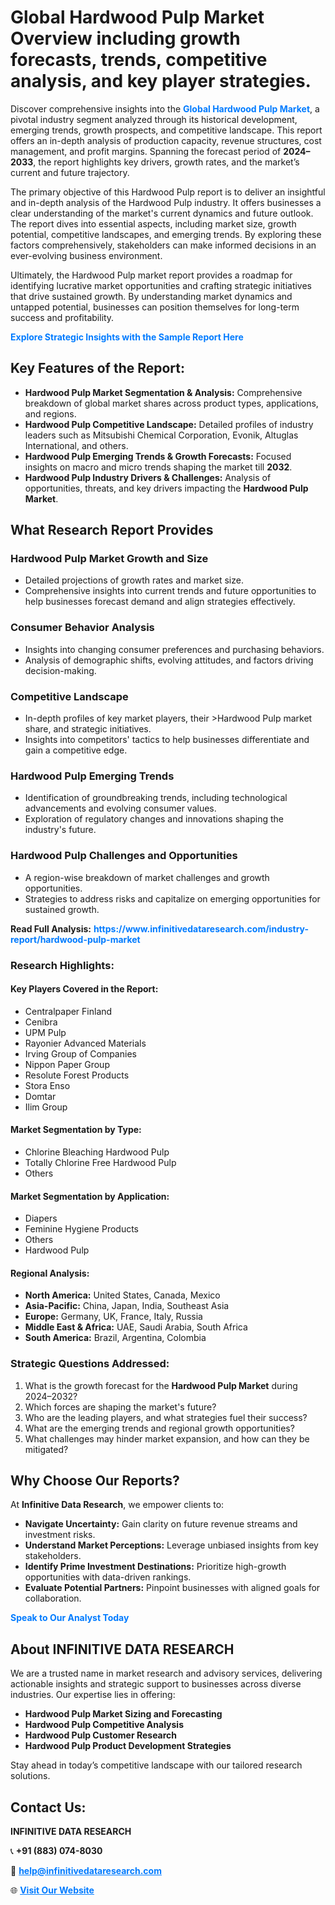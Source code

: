 <h1>Global Hardwood Pulp Market Overview including growth forecasts, trends, competitive analysis, and key player strategies.</h1>
<p>
Discover comprehensive insights into the 
<a href="https://www.infinitivedataresearch.com/industry-report/hardwood-pulp-market" rel="dofollow" style="color: #007BFF; text-decoration: none;"><strong>Global Hardwood Pulp Market</strong></a>, a pivotal industry segment analyzed through its historical development, emerging trends, growth prospects, and competitive landscape. This report offers an in-depth analysis of production capacity, revenue structures, cost management, and profit margins. Spanning the forecast period of <strong>2024–2033</strong>, the report highlights key drivers, growth rates, and the market’s current and future trajectory.
</p>
<p>
The primary objective of this Hardwood Pulp report is to deliver an insightful and in-depth analysis of the Hardwood Pulp industry. It offers businesses a clear understanding of the market's current dynamics and future outlook. The report dives into essential aspects, including market size, growth potential, competitive landscapes, and emerging trends. By exploring these factors comprehensively, stakeholders can make informed decisions in an ever-evolving business environment.
</p>
<p>
Ultimately, the Hardwood Pulp market report provides a roadmap for identifying lucrative market opportunities and crafting strategic initiatives that drive sustained growth. By understanding market dynamics and untapped potential, businesses can position themselves for long-term success and profitability.
</p>
<p>
<a href="https://www.infinitivedataresearch.com/request-sample/reportId=111543" style="color: #007BFF; text-decoration: none;"><strong>Explore Strategic Insights with the Sample Report Here</strong></a>
</p>

<h2>Key Features of the Report:</h2>
<ul>
<li><strong>Hardwood Pulp Market Segmentation & Analysis:</strong> Comprehensive breakdown of global market shares across product types, applications, and regions.</li>
<li><strong>Hardwood Pulp Competitive Landscape:</strong> Detailed profiles of industry leaders such as Mitsubishi Chemical Corporation, Evonik, Altuglas International, and others.</li>
<li><strong>Hardwood Pulp Emerging Trends & Growth Forecasts:</strong> Focused insights on macro and micro trends shaping the market till <strong>2032</strong>.</li>
<li><strong>Hardwood Pulp Industry Drivers & Challenges:</strong> Analysis of opportunities, threats, and key drivers impacting the <strong>Hardwood Pulp Market</strong>.</li>
</ul>

<h2>What Research Report Provides</h2>
<h3>Hardwood Pulp Market Growth and Size</h3>
<ul>
<li>Detailed projections of growth rates and market size.</li>
<li>Comprehensive insights into current trends and future opportunities to help businesses forecast demand and align strategies effectively.</li>
</ul>

<h3>Consumer Behavior Analysis</h3>
<ul>
<li>Insights into changing consumer preferences and purchasing behaviors.</li>
<li>Analysis of demographic shifts, evolving attitudes, and factors driving decision-making.</li>
</ul>

<h3>Competitive Landscape</h3>
<ul>
<li>In-depth profiles of key market players, their >Hardwood Pulp market share, and strategic initiatives.</li>
<li>Insights into competitors' tactics to help businesses differentiate and gain a competitive edge.</li>
</ul>

<h3>Hardwood Pulp Emerging Trends</h3>
<ul>
<li>Identification of groundbreaking trends, including technological advancements and evolving consumer values.</li>
<li>Exploration of regulatory changes and innovations shaping the industry's future.</li>
</ul>

<h3>Hardwood Pulp Challenges and Opportunities</h3>
<ul>
<li>A region-wise breakdown of market challenges and growth opportunities.</li>
<li>Strategies to address risks and capitalize on emerging opportunities for sustained growth.</li>
</ul>
<p><strong>Read Full Analysis:</strong> <a href="https://www.infinitivedataresearch.com/industry-report/hardwood-pulp-market" rel="dofollow" style="color: #007BFF; text-decoration: none;"><strong>https://www.infinitivedataresearch.com/industry-report/hardwood-pulp-market</strong></a></p>
<h3>Research Highlights:</h3>
<h4>Key Players Covered in the Report:</h4>
<ul><li>Centralpaper Finland</li><li>Cenibra</li><li>UPM Pulp</li><li>Rayonier Advanced Materials</li><li>Irving Group of Companies</li><li>Nippon Paper Group</li><li>Resolute Forest Products</li><li>Stora Enso</li><li>Domtar</li><li>Ilim Group</li></ul>
<h4>Market Segmentation by Type:</h4>
<ul><li>Chlorine Bleaching Hardwood Pulp</li><li>Totally Chlorine Free Hardwood Pulp</li><li>Others</li></ul>
<h4>Market Segmentation by Application:</h4>
<ul><li>Diapers</li><li>Feminine Hygiene Products</li><li>Others</li><li>Hardwood Pulp</li></ul>

<h4>Regional Analysis:</h4>
<ul>
<li><strong>North America:</strong> United States, Canada, Mexico</li>
<li><strong>Asia-Pacific:</strong> China, Japan, India, Southeast Asia</li>
<li><strong>Europe:</strong> Germany, UK, France, Italy, Russia</li>
<li><strong>Middle East & Africa:</strong> UAE, Saudi Arabia, South Africa</li>
<li><strong>South America:</strong> Brazil, Argentina, Colombia</li>
</ul>

<h3>Strategic Questions Addressed:</h3>
<ol>
<li>What is the growth forecast for the <strong>Hardwood Pulp Market</strong> during 2024–2032?</li>
<li>Which forces are shaping the market's future?</li>
<li>Who are the leading players, and what strategies fuel their success?</li>
<li>What are the emerging trends and regional growth opportunities?</li>
<li>What challenges may hinder market expansion, and how can they be mitigated?</li>
</ol>

<h2>Why Choose Our Reports?</h2>
<p>At <strong>Infinitive Data Research</strong>, we empower clients to:</p>
<ul>
<li><strong>Navigate Uncertainty:</strong> Gain clarity on future revenue streams and investment risks.</li>
<li><strong>Understand Market Perceptions:</strong> Leverage unbiased insights from key stakeholders.</li>
<li><strong>Identify Prime Investment Destinations:</strong> Prioritize high-growth opportunities with data-driven rankings.</li>
<li><strong>Evaluate Potential Partners:</strong> Pinpoint businesses with aligned goals for collaboration.</li>
</ul>
<p><a href="https://www.infinitivedataresearch.com/industry-report/hardwood-pulp-market" rel="dofollow" style="color: #007BFF; text-decoration: none;"><strong>Speak to Our Analyst Today</strong></a></p>

<h2>About INFINITIVE DATA RESEARCH</h2>
<p>We are a trusted name in market research and advisory services, delivering actionable insights and strategic support to businesses across diverse industries. Our expertise lies in offering:</p>
<ul>
<li><strong>Hardwood Pulp Market Sizing and Forecasting</strong></li>
<li><strong>Hardwood Pulp Competitive Analysis</strong></li>
<li><strong>Hardwood Pulp Customer Research</strong></li>
<li><strong>Hardwood Pulp Product Development Strategies</strong></li>
</ul>
<p>Stay ahead in today’s competitive landscape with our tailored research solutions.</p>

<h2>Contact Us:</h2>
<p><strong>INFINITIVE DATA RESEARCH</strong></p>
<p>📞 <strong>+91 (883) 074-8030</strong></p>
<p>📧 <strong><a href="mailto:help@infinitivedataresearch.com" style="color: #007BFF;">help@infinitivedataresearch.com</a></strong></p>
<p>🌐 <strong><a href="https://www.infinitivedataresearch.com" rel="dofollow" style="color: #007BFF;">Visit Our Website</a></strong></p>